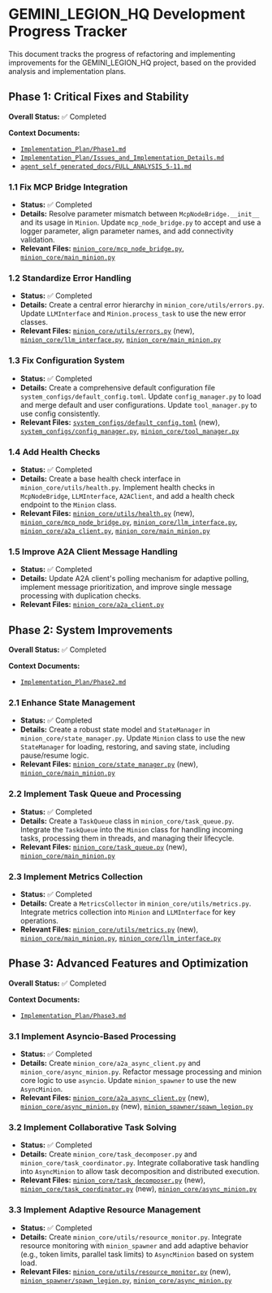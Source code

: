 # GEMINI_LEGION_HQ Development Progress Tracker

This document tracks the progress of refactoring and implementing improvements for the GEMINI_LEGION_HQ project, based on the provided analysis and implementation plans.

## Phase 1: Critical Fixes and Stability

**Overall Status:** ✅ Completed

**Context Documents:**
*   [`Implementation_Plan/Phase1.md`](Implementation_Plan/Phase1.md)
*   [`Implementation_Plan/Issues_and_Implementation_Details.md`](Implementation_Plan/Issues_and_Implementation_Details.md)
*   [`agent_self_generated_docs/FULL_ANALYSIS_5-11.md`](agent_self_generated_docs/FULL_ANALYSIS_5-11.md)

### 1.1 Fix MCP Bridge Integration
*   **Status:** ✅ Completed
*   **Details:** Resolve parameter mismatch between `McpNodeBridge.__init__` and its usage in `Minion`. Update `mcp_node_bridge.py` to accept and use a logger parameter, align parameter names, and add connectivity validation.
*   **Relevant Files:** [`minion_core/mcp_node_bridge.py`](minion_core/mcp_node_bridge.py), [`minion_core/main_minion.py`](minion_core/main_minion.py)

### 1.2 Standardize Error Handling
*   **Status:** ✅ Completed
*   **Details:** Create a central error hierarchy in `minion_core/utils/errors.py`. Update `LLMInterface` and `Minion.process_task` to use the new error classes.
*   **Relevant Files:** [`minion_core/utils/errors.py`](minion_core/utils/errors.py) (new), [`minion_core/llm_interface.py`](minion_core/llm_interface.py), [`minion_core/main_minion.py`](minion_core/main_minion.py)

### 1.3 Fix Configuration System
*   **Status:** ✅ Completed
*   **Details:** Create a comprehensive default configuration file `system_configs/default_config.toml`. Update `config_manager.py` to load and merge default and user configurations. Update `tool_manager.py` to use config consistently.
*   **Relevant Files:** [`system_configs/default_config.toml`](system_configs/default_config.toml) (new), [`system_configs/config_manager.py`](system_configs/config_manager.py), [`minion_core/tool_manager.py`](minion_core/tool_manager.py)

### 1.4 Add Health Checks
*   **Status:** ✅ Completed
*   **Details:** Create a base health check interface in `minion_core/utils/health.py`. Implement health checks in `McpNodeBridge`, `LLMInterface`, `A2AClient`, and add a health check endpoint to the `Minion` class.
*   **Relevant Files:** [`minion_core/utils/health.py`](minion_core/utils/health.py) (new), [`minion_core/mcp_node_bridge.py`](minion_core/mcp_node_bridge.py), [`minion_core/llm_interface.py`](minion_core/llm_interface.py), [`minion_core/a2a_client.py`](minion_core/a2a_client.py), [`minion_core/main_minion.py`](minion_core/main_minion.py)

### 1.5 Improve A2A Client Message Handling
*   **Status:** ✅ Completed
*   **Details:** Update A2A client's polling mechanism for adaptive polling, implement message prioritization, and improve single message processing with duplication checks.
*   **Relevant Files:** [`minion_core/a2a_client.py`](minion_core/a2a_client.py)

## Phase 2: System Improvements

**Overall Status:** ✅ Completed

**Context Documents:**
*   [`Implementation_Plan/Phase2.md`](Implementation_Plan/Phase2.md)

### 2.1 Enhance State Management
*   **Status:** ✅ Completed
*   **Details:** Create a robust state model and `StateManager` in `minion_core/state_manager.py`. Update `Minion` class to use the new `StateManager` for loading, restoring, and saving state, including pause/resume logic.
*   **Relevant Files:** [`minion_core/state_manager.py`](minion_core/state_manager.py) (new), [`minion_core/main_minion.py`](minion_core/main_minion.py)

### 2.2 Implement Task Queue and Processing
*   **Status:** ✅ Completed
*   **Details:** Create a `TaskQueue` class in `minion_core/task_queue.py`. Integrate the `TaskQueue` into the `Minion` class for handling incoming tasks, processing them in threads, and managing their lifecycle.
*   **Relevant Files:** [`minion_core/task_queue.py`](minion_core/task_queue.py) (new), [`minion_core/main_minion.py`](minion_core/main_minion.py)

### 2.3 Implement Metrics Collection
*   **Status:** ✅ Completed
*   **Details:** Create a `MetricsCollector` in `minion_core/utils/metrics.py`. Integrate metrics collection into `Minion` and `LLMInterface` for key operations.
*   **Relevant Files:** [`minion_core/utils/metrics.py`](minion_core/utils/metrics.py) (new), [`minion_core/main_minion.py`](minion_core/main_minion.py), [`minion_core/llm_interface.py`](minion_core/llm_interface.py)

## Phase 3: Advanced Features and Optimization

**Overall Status:** ✅ Completed

**Context Documents:**
*   [`Implementation_Plan/Phase3.md`](Implementation_Plan/Phase3.md)

### 3.1 Implement Asyncio-Based Processing
*   **Status:** ✅ Completed
*   **Details:** Create `minion_core/a2a_async_client.py` and `minion_core/async_minion.py`. Refactor message processing and minion core logic to use `asyncio`. Update `minion_spawner` to use the new `AsyncMinion`.
*   **Relevant Files:** [`minion_core/a2a_async_client.py`](minion_core/a2a_async_client.py) (new), [`minion_core/async_minion.py`](minion_core/async_minion.py) (new), [`minion_spawner/spawn_legion.py`](minion_spawner/spawn_legion.py)

### 3.2 Implement Collaborative Task Solving
*   **Status:** ✅ Completed
*   **Details:** Create `minion_core/task_decomposer.py` and `minion_core/task_coordinator.py`. Integrate collaborative task handling into `AsyncMinion` to allow task decomposition and distributed execution.
*   **Relevant Files:** [`minion_core/task_decomposer.py`](minion_core/task_decomposer.py) (new), [`minion_core/task_coordinator.py`](minion_core/task_coordinator.py) (new), [`minion_core/async_minion.py`](minion_core/async_minion.py)

### 3.3 Implement Adaptive Resource Management
*   **Status:** ✅ Completed
*   **Details:** Create `minion_core/utils/resource_monitor.py`. Integrate resource monitoring with `minion_spawner` and add adaptive behavior (e.g., token limits, parallel task limits) to `AsyncMinion` based on system load.
*   **Relevant Files:** [`minion_core/utils/resource_monitor.py`](minion_core/utils/resource_monitor.py) (new), [`minion_spawner/spawn_legion.py`](minion_spawner/spawn_legion.py), [`minion_core/async_minion.py`](minion_core/async_minion.py)